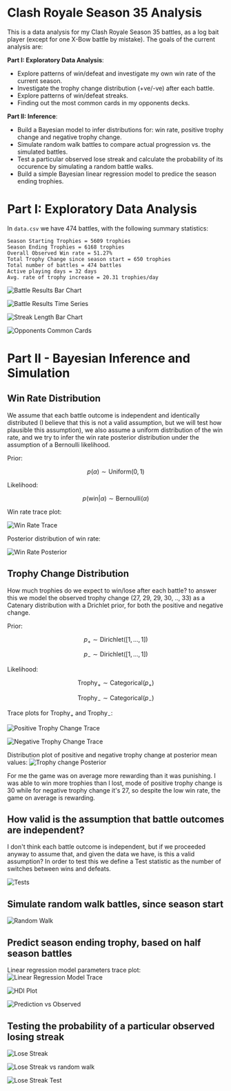 # Clash Royale Season 35 Analysis

This is a data analysis for my Clash Royale Season 35 battles, as a log bait player (except for one X-Bow battle by mistake). The goals of the current analysis are:

**Part I: Exploratory Data Analysis**:
- Explore patterns of win/defeat and investigate my own win rate of the current season.
- Investigate the trophy change distribution (+ve/-ve) after each battle.
- Explore patterns of win/defeat streaks.
- Finding out the most common cards in my opponents decks.

**Part II: Inference**:
- Build a Bayesian model to infer distributions for: win rate, positive trophy change and negative trophy change.
- Simulate random walk battles to compare actual progression vs. the simulated battles.
- Test a particular observed lose streak and calculate the probability of its occurence by simulating a random battle walks.
- Build a simple Bayesian linear regression model to predice the season ending trophies.

# Part I: Exploratory Data Analysis
In `data.csv` we have 474 battles, with the following summary statistics:
```
Season Starting Trophies = 5609 trophies
Season Ending Trophies = 6168 trophies
Overall Observed Win rate = 51.27%
Total Trophy Change since season start = 650 trophies
Total number of battles = 474 battles
Active playing days = 32 days
Avg. rate of trophy increase = 20.31 trophies/day
``` 

![Battle Results Bar Chart](https://raw.githubusercontent.com/eigenemara/cr-analysis/main/images/battle_results_bar.png?raw=true)

![Battle Results Time Series](https://raw.githubusercontent.com/eigenemara/cr-analysis/main/images/battle_results_time_series.png?raw=true)

![Streak Length Bar Chart](https://raw.githubusercontent.com/eigenemara/cr-analysis/main/images/streak_length_bar.png?raw=true)

![Opponents Common Cards](https://raw.githubusercontent.com/eigenemara/cr-analysis/main/images/most_common_cards.png?raw=true)


# Part II - Bayesian Inference and Simulation
## Win Rate Distribution
We assume that each battle outcome is independent and identically distributed (I believe that this is not a valid assumption, but we will test how plausible this assumption), we also assume a uniform distribution of the win rate, and we try to infer the win rate posterior distribution under the assumption of a Bernoulli likelihood.

Prior:

$$ p(\alpha) \sim \text{Uniform}(0,1) $$

Likelihood:

$$ p(\text{win}|\alpha) \sim \text{Bernoulli}(\alpha)$$

Win rate trace plot:

![Win Rate Trace](https://raw.githubusercontent.com/eigenemara/cr-analysis/main/images/trace_win.png?raw=true)

Posterior distribution of win rate:

![Win Rate Posterior](https://raw.githubusercontent.com/eigenemara/cr-analysis/main/images/posterior_win_pct.png?raw=true)



## Trophy Change Distribution
How much trophies do we expect to win/lose after each battle? to answer this we model the observed trophy change (27, 29, 29, 30, .., 33) as a Catenary distribution with a Drichlet prior, for both the positive and negative change.

Prior:

$$ p_+ \sim \text{Dirichlet} ([1, \dots, 1]) $$

$$ p_- \sim \text{Dirichlet} ([1, \dots, 1]) $$


Likelihood:

$$\text{Trophy}_+ \sim \text{Categorical} (p_+) $$

$$\text{Trophy}_- \sim \text{Categorical} (p_-) $$


Trace plots for $\text{Trophy}_+$ and $\text{Trophy}_-$:

![Positive Trophy Change Trace](https://raw.githubusercontent.com/eigenemara/cr-analysis/main/images/trace_tropy_pos.png?raw=true)

![Negative Trophy Change Trace](https://raw.githubusercontent.com/eigenemara/cr-analysis/main/images/trace_trophy_neg.png?raw=true)

Distribution plot of positive and negative trophy change at posterior mean values:
![Trophy change Posterior](https://raw.githubusercontent.com/eigenemara/cr-analysis/main/images/trophy_change_dist.png?raw=true)

For me the game was on average more rewarding than it was punishing. I was able to win more trophies than I lost, mode of positive trophy change is 30 while for negative trophy change it's 27, so despite the low win rate, the game on average is rewarding.

## How valid is the assumption that battle outcomes are independent?
I don't think each battle outcome is independent, but if we proceeded anyway to assume that, and given the data we have, is this a valid assumption?
In order to test this we define a Test statistic as the number of switches between wins and defeats.

![Tests](https://raw.githubusercontent.com/eigenemara/cr-analysis/main/images/tests.png?raw=true)


## Simulate random walk battles, since season start
![Random Walk](https://raw.githubusercontent.com/eigenemara/cr-analysis/main/images/random_walk.png?raw=true)


## Predict season ending trophy, based on half season battles

Linear regression model parameters trace plot:
![Linear Regression Model Trace](https://raw.githubusercontent.com/eigenemara/cr-analysis/main/images/linear_regression.png?raw=true)

![HDI Plot](https://raw.githubusercontent.com/eigenemara/cr-analysis/main/images/linear_regression_hdi.png?raw=true)

![Prediction vs Observed](https://raw.githubusercontent.com/eigenemara/cr-analysis/main/images/linear_regression_prediction.png?raw=true)


## Testing the probability of a particular observed losing streak
![Lose Streak](https://raw.githubusercontent.com/eigenemara/cr-analysis/main/images/lose_streak.png?raw=true)

![Lose Streak vs random walk](https://raw.githubusercontent.com/eigenemara/cr-analysis/main/images/lose_streak_random-walk.png?raw=true)

![Lose Streak Test](https://raw.githubusercontent.com/eigenemara/cr-analysis/main/images/lose_streak_test.png?raw=true)
